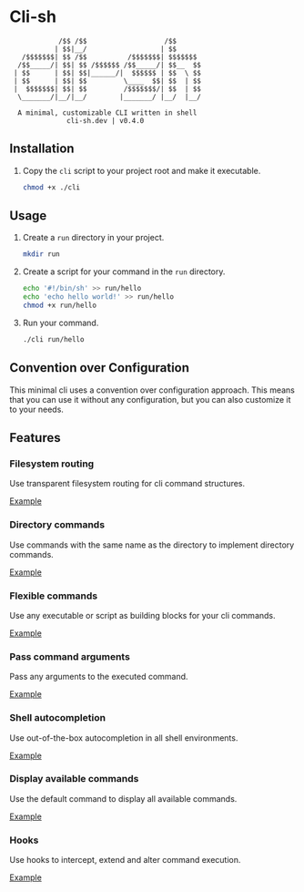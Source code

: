 # Cli-sh

```text
            /$$ /$$                   /$$
           | $$|__/                  | $$
   /$$$$$$$| $$ /$$          /$$$$$$$| $$$$$$$
  /$$_____/| $$| $$ /$$$$$$ /$$_____/| $$__  $$
 | $$      | $$| $$|______/|  $$$$$$ | $$  \ $$
 | $$      | $$| $$         \____  $$| $$  | $$
 |  $$$$$$$| $$| $$         /$$$$$$$/| $$  | $$
  \_______/|__/|__/        |_______/ |__/  |__/

  A minimal, customizable CLI written in shell
              cli-sh.dev | v0.4.0
```

## Installation

1. Copy the `cli` script to your project root and make it executable.

    ```sh
    chmod +x ./cli
    ```

## Usage

1. Create a `run` directory in your project.

    ```sh
    mkdir run
    ```

2. Create a script for your command in the `run` directory.

    ```sh
    echo '#!/bin/sh' >> run/hello
    echo 'echo hello world!' >> run/hello
    chmod +x run/hello
    ```

3. Run your command.

    ```sh
    ./cli run/hello
    ```

## Convention over Configuration

This minimal cli uses a convention over configuration approach. This means that
you can use it without any configuration, but you can also customize it to your
needs.

## Features

### Filesystem routing

Use transparent filesystem routing for cli command structures.

[Example](examples/filesystem-routing/README.md)

### Directory commands

Use commands with the same name as the directory to implement directory commands.

[Example](examples/directory-commands/README.md)

### Flexible commands

Use any executable or script as building blocks for your cli commands.

[Example](examples/basic/README.md)

### Pass command arguments

Pass any arguments to the executed command.

[Example](examples/pass-command-arguments/README.md)

### Shell autocompletion

Use out-of-the-box autocompletion in all shell environments.

[Example](examples/shell-autocompletion/README.md)

### Display available commands

Use the default command to display all available commands.

[Example](examples/display-available-commands/README.md)

### Hooks

Use hooks to intercept, extend and alter command execution.

[Example](examples/hooks/README.md)
